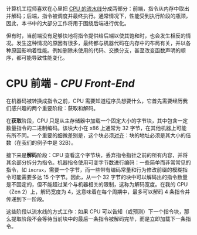 计算机工程师喜欢在心里把 [CPU 的流水线](https://en.algorithmica.org/hpc/pipelining)分成两部分：前端，指令从内存中取出并解码；后端，指令被调度并最终执行。通常情况下，性能受到执行阶段的瓶颈，因此，本书中的大部分工作将用于围绕后端进行优化。

但有时，当前端没有足够快地将指令提供给后端以使其饱和时，也会发生相反的情况。发生这种情况的原因有很多，最终都与机器代码在内存中的布局有关，并以各种原因影响着性能。例如删除未使用的代码、交换分支，甚至改变函数声明的顺序，都可能导致性能变化。

# CPU 前端 - *CPU Front-End*

在机器码被转换成指令之前，CPU 需要知道程序员想要什么，它首先需要经历我们感兴趣的两个重要阶段：获取和解码。

在**获取**阶段，CPU 只是从主存储器中加载一个固定大小的字节块，其中包含一定数量指令的二进制编码。该块大小在 x86 上通常为 32 字节，在其他机器上可能有所不同。一个重要的细微差别是，这个块必须[对齐](https://en.algorithmica.org/hpc/cpu-cache/cache-lines)：块的地址必须是其大小的倍数（在我们的例子中是 32B）。

接下来是**解码**阶段：CPU 查看这个字节块，丢弃指令指针之前的所有内容，并将其余部分拆分为指令。机器指令使用可变字节数进行编码：一些简单而非常常见的指令，如 `incrax`，需要一个字节，而一些带有编码常量和行为修改前缀的模糊指令可能需要多达 15 个字节。因此，从一个 32 字节的块中可以解码出的指令数量是不固定的，但不能超过某个与机器相关的限制，这称为解码宽度。在我的 CPU （Zen 2）上，解码宽度为 4，这意味着在每个周期中，最多可以解码 4 条指令并传递到下一阶段。

这些阶段以流水线的方式工作：如果 CPU 可以告知（或预测）下一个指令块，那么提取阶段不会等待当前块中的最后一条指令被解码完毕，而是立即加载下一条指令。

# 